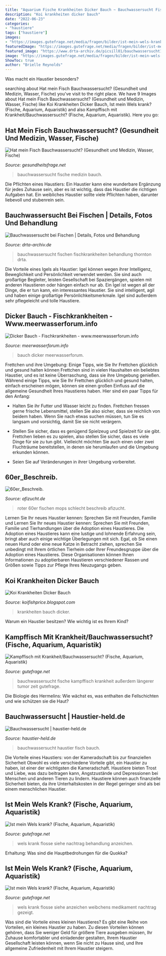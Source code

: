 ```yaml
---
title: "Aquarium Fische Krankheiten Dicker Bauch ~ Bauchwassersucht Fische Medizin Bauch"
description: "Koi krankheiten dicker bauch"
date: "2022-06-23"
categories:
- "haustiere"
tags: ["haustiere"]
images:
- "https://images.gutefrage.net/media/fragen/bilder/ist-mein-wels-krank-2/5_full.jpg?v=1612547303000"
featuredImage: "https://images.gutefrage.net/media/fragen/bilder/ist-mein-wels-krank-2/5_big.jpg?v=1612547302759"
featured_image: "https://www.drta-archiv.de/picsill01/bauchwassersucht16.jpg"
image: "https://images.gutefrage.net/media/fragen/bilder/ist-mein-wels-krank-2/5_full.jpg?v=1612547303000"
ShowToc: true
author: "Brielle Reynolds"
---
```



Was macht ein Haustier besonders?

	

		
searching about Hat mein Fisch Bauchwassersucht? (Gesundheit und Medizin, Wasser, Fische) you've visit to the right place. We have 9 Images about Hat mein Fisch Bauchwassersucht? (Gesundheit und Medizin, Wasser, Fische) like Koi Krankheiten Dicker Bauch, Ist mein Wels krank? (Fische, Aquarium, Aquaristik) and also Kampffisch mit Krankheit/Bauchwassersucht? (Fische, Aquarium, Aquaristik). Here you go:
		
    
## Hat Mein Fisch Bauchwassersucht? (Gesundheit Und Medizin, Wasser, Fische)

<img loading=lazy src="https://images.gutefrage.net/media/fragen/bilder/hat-mein-fisch-bauchwassersucht/2_original.jpg?v=1528233229000" onerror="this.onerror=null;this.src='https://tse3.mm.bing.net/th?id=OIP.HXKBJroTEkTHG0O858T2mAHaHa&amp;pid=15.1';" alt="Hat mein Fisch Bauchwassersucht? (Gesundheit und Medizin, Wasser, Fische)">

_Source: gesundheitsfrage.net_

>bauchwassersucht fische medizin bauch. 

	

Die Pflichten eines Haustiers:
Ein Haustier kann eine wunderbare Ergänzung für jedes Zuhause sein, aber es ist wichtig, dass das Haustier die richtigen Aufgaben hat. Ein weibliches Haustier sollte viele Pflichten haben, darunter liebevoll und stubenrein sein.

    
## Bauchwassersucht Bei Fischen | Details, Fotos Und Behandlung

<img loading=lazy src="https://www.drta-archiv.de/picsill01/bauchwassersucht16.jpg" onerror="this.onerror=null;this.src='https://tse4.mm.bing.net/th?id=OIP.aRKbiI58CvhNjHpbD4vE1QHaDf&amp;pid=15.1';" alt="Bauchwassersucht bei Fischen | Details, Fotos und Behandlung">

_Source: drta-archiv.de_

>bauchwassersucht fischen fischkrankheiten behandlung thornton drta. 

	

Die Vorteile eines Igels als Haustier: Igel können wegen ihrer Intelligenz, Beweglichkeit und Persönlichkeit verwendet werden. Sie sind auch großartige Begleiter, leisten Gesellschaft bei Spaziergängen, spielen mit anderen Haustieren oder hängen einfach nur ab.
Ein Igel ist wegen all der Dinge, die er tun kann, ein interessantes Haustier. Sie sind intelligent, agil und haben einige großartige Persönlichkeitsmerkmale. Igel sind außerdem sehr pflegeleicht und tolle Haustiere.

    
## Dicker Bauch - Fischkrankheiten - Www.meerwasserforum.info

<img loading=lazy src="https://www.meerwasserforum.info/index.php/Attachment/56377-IMG-0333-jpg/" onerror="this.onerror=null;this.src='https://tse1.mm.bing.net/th?id=OIP.cLV2927QlH-eQmNYfoF8lQHaFj&amp;pid=15.1';" alt="Dicker Bauch - Fischkrankheiten - www.meerwasserforum.info">

_Source: meerwasserforum.info_

>bauch dicker meerwasserforum. 

	

Frettchen und ihre Umgebung: Einige Tipps, wie Sie Ihr Frettchen glücklich und gesund halten können
Frettchen sind in vielen Haushalten ein beliebtes Haustier, und es ist keine Überraschung, dass sie ihre Umgebung genießen. Während einige Tipps, wie Sie Ihr Frettchen glücklich und gesund halten, einfach erscheinen mögen, können sie einen großen Einfluss auf die allgemeine Gesundheit Ihres Haustieres haben. Hier sind ein paar Tipps für den Anfang:
- Halten Sie ihr Futter und Wasser leicht zu finden. Frettchen fressen gerne frische Lebensmittel, stellen Sie also sicher, dass sie reichlich von beidem haben. Wenn Sie nach etwas suchen müssen, tun Sie es langsam und vorsichtig, damit Sie sie nicht verärgern.

- Stellen Sie sicher, dass es genügend Spielzeug und Spielzeit für sie gibt. Frettchen lieben es zu spielen, also stellen Sie sicher, dass es viele Dinge für sie zu tun gibt. Vielleicht möchten Sie auch einen oder zwei Fluchträume bereitstellen, in denen sie herumlaufen und die Umgebung erkunden können.

- Seien Sie auf Veränderungen in ihrer Umgebung vorbereitet.

    
## 60er_Beschreib.

<img loading=lazy src="http://www.afizucht.de/Roter-Neon_schlecht_Mops.JPG" onerror="this.onerror=null;this.src='https://tse2.mm.bing.net/th?id=OIP.kG21Qtn1gRIAAsyo7nAU6gHaEj&amp;pid=15.1';" alt="60er_Beschreib.">

_Source: afizucht.de_

>roter 60er fischen mops schlecht beschreib afizucht. 

	

Lernen Sie Ihr neues Haustier kennen: Sprechen Sie mit Freunden, Familie und
Lernen Sie Ihr neues Haustier kennen: Sprechen Sie mit Freunden, Familie und Tierhandlungen über die Adoption eines Haustieres. Die Adoption eines Haustieres kann eine lustige und lohnende Erfahrung sein, bringt aber auch einige wichtige Überlegungen mit sich. Egal, ob Sie einen neuen Hund oder eine neue Katze in Betracht ziehen, sprechen Sie unbedingt mit Ihrem örtlichen Tierheim oder Ihrer Freundesgruppe über die Adoption eines Haustieres. Diese Organisationen können Ihnen Informationen zu adoptierbaren Haustieren verschiedener Rassen und Größen sowie Tipps zur Pflege Ihres Neuzugangs geben.

    
## Koi Krankheiten Dicker Bauch

<img loading=lazy src="https://www.konishi-koi.com/media/blog/galleries/1874/p1010898.jpg" onerror="this.onerror=null;this.src='https://tse3.mm.bing.net/th?id=OIP.0qFuk8Bjte2kPt6083vz9QHaFj&amp;pid=15.1';" alt="Koi Krankheiten Dicker Bauch">

_Source: koifishprice.blogspot.com_

>krankheiten bauch dicker. 

	

Warum ein Haustier besitzen? Wie wichtig ist es Ihrem Kind?

    
## Kampffisch Mit Krankheit/Bauchwassersucht? (Fische, Aquarium, Aquaristik)

<img loading=lazy src="https://images.gutefrage.net/media/fragen/bilder/kampfisch-mit-krankheitbauchwassersucht/0_big.jpg?v=1545587482226" onerror="this.onerror=null;this.src='https://tse2.mm.bing.net/th?id=OIP.WG2BR5BEa0kEpZAPIpkzuQAAAA&amp;pid=15.1';" alt="Kampffisch mit Krankheit/Bauchwassersucht? (Fische, Aquarium, Aquaristik)">

_Source: gutefrage.net_

>bauchwassersucht fische kampffisch krankheit außerdem längerer tumor zeit gutefrage. 

	

Die Biologie des Hermelins: Wie wächst es, was enthalten die Fellschichten und wie schützen sie die Haut?

    
## Bauchwassersucht | Haustier-held.de

<img loading=lazy src="https://haustier-held.de/wp-content/uploads/2019/02/infektiöse-bauchwassersucht.jpg" onerror="this.onerror=null;this.src='https://tse3.mm.bing.net/th?id=OIP.t3tVPwX8nyD3SZA51hptHwHaEK&amp;pid=15.1';" alt="Bauchwassersucht | haustier-held.de">

_Source: haustier-held.de_

>bauchwassersucht haustier fisch bauch. 

	

Die Vorteile eines Haustiers: von der Kameradschaft bis zur finanziellen Sicherheit
Obwohl es viele verschiedene Vorteile gibt, ein Haustier zu haben, ist einer der wichtigsten die Kameradschaft. Haustiere bieten Trost und Liebe, was dazu beitragen kann, Angstzustände und Depressionen bei Menschen und anderen Tieren zu lindern. Haustiere können auch finanzielle Sicherheit bieten, da ihre Unterhaltskosten in der Regel geringer sind als bei einem menschlichen Haustier.

    
## Ist Mein Wels Krank? (Fische, Aquarium, Aquaristik)

<img loading=lazy src="https://images.gutefrage.net/media/fragen/bilder/ist-mein-wels-krank-2/5_big.jpg?v=1612547302759" onerror="this.onerror=null;this.src='https://tse1.mm.bing.net/th?id=OIP.fg3b2WnsvXWjh8nhaut1lgHaEc&amp;pid=15.1';" alt="Ist mein Wels krank? (Fische, Aquarium, Aquaristik)">

_Source: gutefrage.net_

>wels krank flosse siehe nachtrag behandlung anzeichen. 

	

Erhaltung: Was sind die Hauptbedrohungen für die Quokka?

    
## Ist Mein Wels Krank? (Fische, Aquarium, Aquaristik)

<img loading=lazy src="https://images.gutefrage.net/media/fragen/bilder/ist-mein-wels-krank-2/5_full.jpg?v=1612547303000" onerror="this.onerror=null;this.src='https://tse3.mm.bing.net/th?id=OIP.ms0V0-P3IW9IzQVIAE1wsgHaEc&amp;pid=15.1';" alt="Ist mein Wels krank? (Fische, Aquarium, Aquaristik)">

_Source: gutefrage.net_

>wels krank flosse siehe anzeichen weibchens medikament nachtrag gezeigt. 

	

Was sind die Vorteile eines kleinen Haustieres?
Es gibt eine Reihe von Vorteilen, ein kleines Haustier zu haben. Zu diesen Vorteilen können gehören, dass Sie weniger Geld für größere Tiere ausgeben müssen, Ihr Zuhause komfortabler und einladender gestalten, Ihrem Haustier Gesellschaft leisten können, wenn Sie nicht zu Hause sind, und Ihre allgemeine Zufriedenheit mit Ihrem Haustier steigern.

